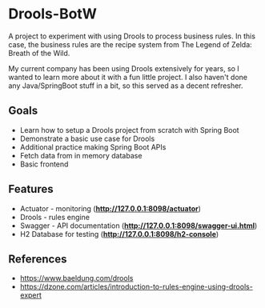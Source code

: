 # Drools-BotW

A project to experiment with using Drools to process business rules. 
In this case, the business rules are the recipe system from The Legend of Zelda: Breath of the Wild.


My current company has been using Drools extensively for years, so I wanted to learn more about it with a fun little project.
I also haven't done any Java/SpringBoot stuff in a bit, so this served as a decent refresher.


## Goals
* Learn how to setup a Drools project from scratch with Spring Boot
* Demonstrate a basic use case for Drools
* Additional practice making Spring Boot APIs
* Fetch data from in memory database
* Basic frontend


## Features
* Actuator - monitoring (**http://127.0.0.1:8098/actuator**)
* Drools - rules engine
* Swagger - API documentation (**http://127.0.0.1:8098/swagger-ui.html**)
* H2 Database for testing (**http://127.0.0.1:8098/h2-console**)


## References
* https://www.baeldung.com/drools
* https://dzone.com/articles/introduction-to-rules-engine-using-drools-expert

